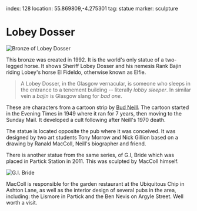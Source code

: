 index: 128
location: 55.869809,-4.275301
tag: statue
marker: sculpture

# Lobey Dosser

![Bronze of Lobey Dosser](lobey-dosser-statue.jpg)

This bronze was created in 1992.  It is the world's only statue of a two-legged
horse.  It shows Sheriff Lobey Dosser and his nemesis Rank
Bajin riding Lobey's horse El Fideldo, otherwise known as Elfie.

> A Lobey Dosser, in the Glasgow vernacular, is someone who sleeps in the
entrance to a tenement building -- literally _lobby sleeper_. In similar vein
a _bajin_ is Glasgow slang for _bad one_.

These are characters from a cartoon strip by [Bud Neill][1].  The cartoon
started in the Evening Times in 1949 where it ran for 7 years, then
moving to the Sunday Mail.  It developed a cult following after
Neill's 1970 death.

The statue is located opposite the pub where it was conceived. It was
designed by two art students Tony Morrow and Nick Gillion based on a
drawing by Ranald MacColl, Neill's biographer and friend.

There is another statue from the same series, of G.I, Bride which was
placed in Partick Station in 2011.  This was sculpted by MacColl
himself.

![G.I. Bride](gi-bride.jpg)

MacColl is responsible for the garden restaurant at the Ubiquitous Chip in
Ashton Lane, as well as the interior design of several pubs in the area, including:
the Lismore in Partick and the Ben Nevis on Argyle Street. Well worth a visit.

[1]: /wiki/Bud_Neill


